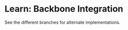 Learn: Backbone Integration
===========================

See the different branches for alternate implementations.
